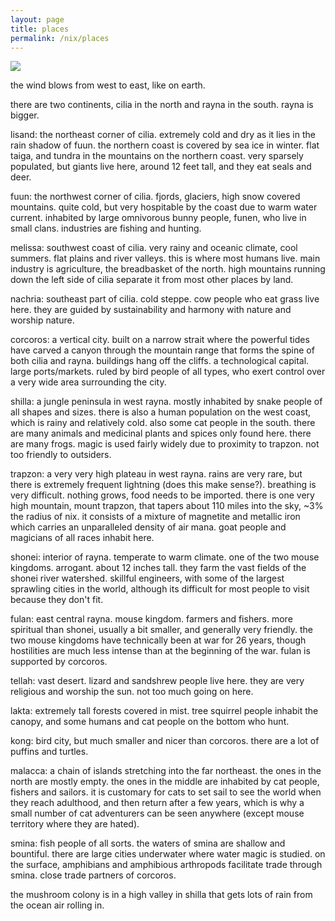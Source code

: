 ```yaml
---
layout: page
title: places
permalink: /nix/places
---
```

<img src="../assets/nix.png">

the wind blows from west to east, like on earth.

there are two continents, cilia in the north and rayna in the south. rayna is bigger.

lisand: the northeast corner of cilia. extremely cold and dry as it lies in the rain shadow of fuun. the northern coast is covered by sea ice in winter. flat taiga, and tundra in the mountains on the northern coast. very sparsely populated, but giants live here, around 12 feet tall, and they eat seals and deer. 

fuun: the northwest corner of cilia. fjords, glaciers, high snow covered mountains. quite cold, but very hospitable by the coast due to warm water current. inhabited by large omnivorous bunny people, funen, who live in small clans. industries are fishing and hunting. 

melissa: southwest coast of cilia. very rainy and oceanic climate, cool summers. flat plains and river valleys. this is where most humans live. main industry is agriculture, the breadbasket of the north. high mountains running down the left side of cilia separate it from most other places by land.

nachria: southeast part of cilia. cold steppe. cow people who eat grass live here. they are guided by sustainability and harmony with nature and worship nature.

corcoros: a vertical city. built on a narrow strait where the powerful tides have carved a canyon through the mountain range that forms the spine of both cilia and rayna. buildings hang off the cliffs. a technological capital. large ports/markets. ruled by bird people of all types, who exert control over a very wide area surrounding the city. 

shilla: a jungle peninsula in west rayna. mostly inhabited by snake people of all shapes and sizes. there is also a human population on the west coast, which is rainy and relatively cold. also some cat people in the south. there are many animals and medicinal plants and spices only found here. there are many frogs. magic is used fairly widely due to proximity to trapzon. not too friendly to outsiders.

trapzon: a very very high plateau in west rayna. rains are very rare, but there is extremely frequent lightning (does this make sense?). breathing is very difficult. nothing grows, food needs to be imported. there is one very high mountain, mount trapzon, that tapers about 110 miles into the sky, ~3% the radius of nix. it consists of a mixture of magnetite and metallic iron which carries an unparalleled density of air mana. goat people and magicians of all races inhabit here. 

shonei: interior of rayna. temperate to warm climate. one of the two mouse kingdoms. arrogant. about 12 inches tall. they farm the vast fields of the shonei river watershed. skillful engineers, with some of the largest sprawling cities in the world, although its difficult for most people to visit because they don't fit. 

fulan: east central rayna. mouse kingdom. farmers and fishers. more spiritual than shonei, usually a bit smaller, and generally very friendly. the two mouse kingdoms have technically been at war for 26 years, though hostilities are much less intense than at the beginning of the war. fulan is supported by corcoros. 

tellah: vast desert. lizard and sandshrew people live here. they are very religious and worship the sun. not too much going on here.

lakta: extremely tall forests covered in mist. tree squirrel people inhabit the canopy, and some humans and cat people on the bottom who hunt. 

kong: bird city, but much smaller and nicer than corcoros. there are a lot of puffins and turtles. 

malacca: a chain of islands stretching into the far northeast. the ones in the north are mostly empty. the ones in the middle are inhabited by cat people, fishers and sailors. it is customary for cats to set sail to see the world when they reach adulthood, and then return after a few years, which is why a small number of cat adventurers can be seen anywhere (except mouse territory where they are hated). 

smina: fish people of all sorts. the waters of smina are shallow and bountiful. there are large cities underwater where water magic is studied. on the surface, amphibians and amphibious arthropods facilitate trade through smina. close trade partners of corcoros. 



the mushroom colony is in a high valley in shilla that gets lots of rain from the ocean air rolling in.